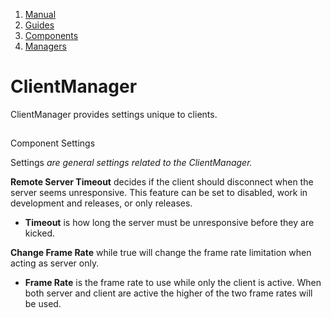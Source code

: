 1.  [Manual](/docs/manual)
3.  [Guides](/docs/manual/guides)
5.  [Components](/docs/manual/guides/components)
7.  [Managers](/docs/manual/guides/components/managers)

# ClientManager

ClientManager provides settings unique to clients.

## 


Component Settings

Settings _are general settings related to the ClientManager._[](#settings-are-general-settings-related-to-the-clientmanager)

**Remote Server Timeout** decides if the client should disconnect when the server seems unresponsive. This feature can be set to disabled, work in development and releases, or only releases.

*   **Timeout** is how long the server must be unresponsive before they are kicked.
    

**Change Frame Rate** while true will change the frame rate limitation when acting as server only.

*   **Frame Rate** is the frame rate to use while only the client is active. When both server and client are active the higher of the two frame rates will be used.
